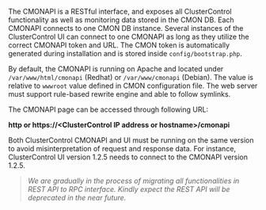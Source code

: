 The CMONAPI is a RESTful interface, and exposes all ClusterControl functionality as well as monitoring data stored in the CMON DB. Each CMONAPI connects to one CMON DB instance. Several instances of the ClusterControl UI can connect to one CMONAPI as long as they utilize the correct CMONAPI token and URL. The CMON token is automatically generated during installation and is stored inside `config/bootstrap.php`.

By default, the CMONAPI is running on Apache and located under `/var/www/html/cmonapi` (Redhat) or `/var/www/cmonapi` (Debian). The value is relative to `wwwroot` value defined in CMON configuration file. The web server must support rule-based rewrite engine and able to follow symlinks.

The CMONAPI page can be accessed through following URL:

**http or https://<ClusterControl IP address or hostname\>/cmonapi**

Both ClusterControl CMONAPI and UI must be running on the same version to avoid misinterpretation of request and response data. For instance, ClusterControl UI version 1.2.5 needs to connect to the CMONAPI version 1.2.5.

> *We are gradually in the process of migrating all functionalities in REST API to RPC interface. Kindly expect the REST API will be deprecated in the near future.*